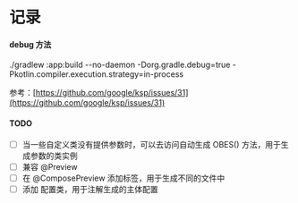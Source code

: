 # 记录


#### debug 方法
./gradlew :app:build --no-daemon -Dorg.gradle.debug=true -Pkotlin.compiler.execution.strategy=in-process

参考：[https://github.com/google/ksp/issues/31](https://github.com/google/ksp/issues/31)


#### TODO

- [ ] 当一些自定义类没有提供参数时，可以去访问自动生成 OBES() 方法，用于生成参数的类实例
- [ ] 兼容 @Preview
- [ ] 在 @ComposePreview 添加标签，用于生成不同的文件中
- [ ] 添加 配置类，用于注解生成的主体配置
